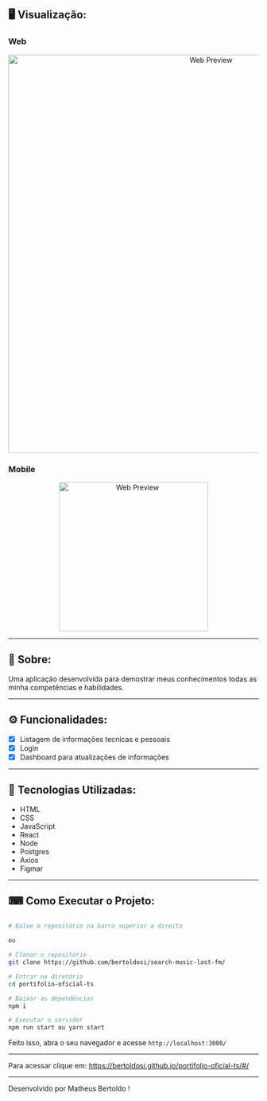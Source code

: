 ## 🖥 Visualização:

### Web
<p align="center">
  <img alt="Web Preview" title="Web-preview" src="https://user-images.githubusercontent.com/42129177/101989354-d7874380-3c6d-11eb-8c66-c3ca9a23f71a.png" width="800px">

### Mobile
<p align="center">
  <img alt="Web Preview" title="Web-preview" src="https://user-images.githubusercontent.com/42129177/92683764-5aa89e80-f2f9-11ea-8007-00a066102453.gif" width="300px"">
  
</p>





---

## 📖 Sobre:

Uma aplicação desenvolvida para demostrar meus conhecimentos todas as minha competências e habilidades.


--- 

## ⚙️ Funcionalidades:

- [x] Listagem de informações tecnicas e pessoais
- [x] Login
- [x] Dashboard para atualizações de informações

--- 

## 🚀 Tecnologias Utilizadas:

- HTML
- CSS
- JavaScript
- React
- Node
- Postgres
- Axios
- Figmar
--- 

## ⌨ Como Executar o Projeto:

```bash

# Baixe o repositório na barra superior a direita

ou

# Clonar o repositório
git clone https://github.com/bertoldosi/search-music-last-fm/

# Entrar no diretório
cd portifolio-oficial-ts

# Baixar as dependências
npm i

# Executar o servidor
npm run start ou yarn start
```

Feito isso, abra o seu navegador e acesse `http://localhost:3000/`

---

Para acessar clique em: https://bertoldosi.github.io/portifolio-oficial-ts/#/

---
Desenvolvido por Matheus Bertoldo !
